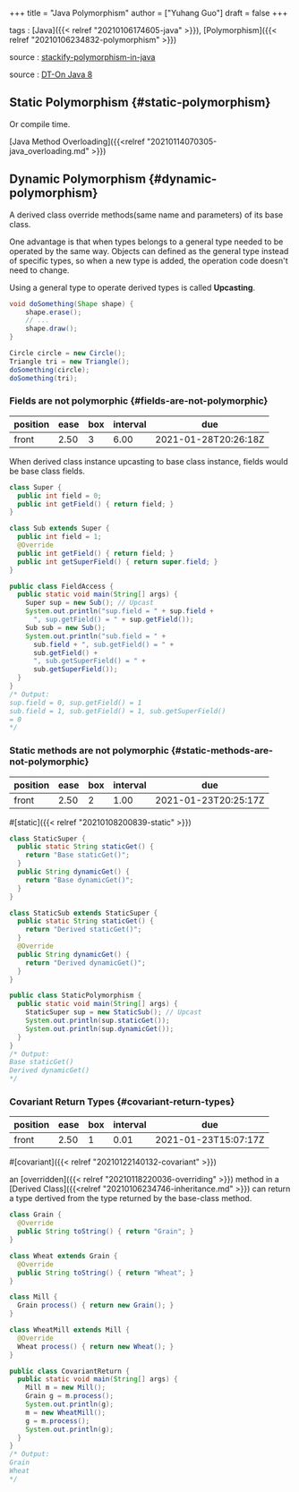 +++
title = "Java Polymorphism"
author = ["Yuhang Guo"]
draft = false
+++

tags
: [Java]({{< relref "20210106174605-java" >}}), [Polymorphism]({{< relref "20210106234832-polymorphism" >}})

source
: [stackify-polymorphism-in-java](x-devonthink-item://79F1947B-AE80-4018-86F0-BDA46155E3C2)

source
: [DT-On Java 8](x-devonthink-item://199347D4-709D-41DF-84EA-B02E4E11ACEE)


## Static Polymorphism {#static-polymorphism}

Or compile time.

[Java Method Overloading]({{<relref "20210114070305-java_overloading.md" >}})


## Dynamic Polymorphism {#dynamic-polymorphism}

A derived class override methods(same name and parameters) of its base class.

One advantage is that when types belongs to a general type needed to be operated by
the same way. Objects can defined as the general type instead of specific types, so
when a new type is added, the operation code doesn't need to change.

Using a general type to operate derived types is called ****Upcasting****.

```java
void doSomething(Shape shape) {
    shape.erase();
    // ...
    shape.draw();
}

Circle circle = new Circle();
Triangle tri = new Triangle();
doSomething(circle);
doSomething(tri);
```


### Fields are not polymorphic {#fields-are-not-polymorphic}

| position | ease | box | interval | due                  |
|----------|------|-----|----------|----------------------|
| front    | 2.50 | 3   | 6.00     | 2021-01-28T20:26:18Z |

When derived class instance upcasting to base class
instance, fields would be base class fields.

```java
class Super {
  public int field = 0;
  public int getField() { return field; }
}

class Sub extends Super {
  public int field = 1;
  @Override
  public int getField() { return field; }
  public int getSuperField() { return super.field; }
}

public class FieldAccess {
  public static void main(String[] args) {
    Super sup = new Sub(); // Upcast
    System.out.println("sup.field = " + sup.field +
      ", sup.getField() = " + sup.getField());
    Sub sub = new Sub();
    System.out.println("sub.field = " +
      sub.field + ", sub.getField() = " +
      sub.getField() +
      ", sub.getSuperField() = " +
      sub.getSuperField());
  }
}
/* Output:
sup.field = 0, sup.getField() = 1
sub.field = 1, sub.getField() = 1, sub.getSuperField()
= 0
*/
```


### Static methods are not polymorphic {#static-methods-are-not-polymorphic}

| position | ease | box | interval | due                  |
|----------|------|-----|----------|----------------------|
| front    | 2.50 | 2   | 1.00     | 2021-01-23T20:25:17Z |

\#[static]({{< relref "20210108200839-static" >}})

```java
class StaticSuper {
  public static String staticGet() {
    return "Base staticGet()";
  }
  public String dynamicGet() {
    return "Base dynamicGet()";
  }
}

class StaticSub extends StaticSuper {
  public static String staticGet() {
    return "Derived staticGet()";
  }
  @Override
  public String dynamicGet() {
    return "Derived dynamicGet()";
  }
}

public class StaticPolymorphism {
  public static void main(String[] args) {
    StaticSuper sup = new StaticSub(); // Upcast
    System.out.println(sup.staticGet());
    System.out.println(sup.dynamicGet());
  }
}
/* Output:
Base staticGet()
Derived dynamicGet()
*/
```


### Covariant Return Types {#covariant-return-types}

| position | ease | box | interval | due                  |
|----------|------|-----|----------|----------------------|
| front    | 2.50 | 1   | 0.01     | 2021-01-23T15:07:17Z |

\#[covariant]({{< relref "20210122140132-covariant" >}})

an [overridden]({{< relref "20210118220036-overriding" >}}) method in a [Derived Class]({{<relref "20210106234746-inheritance.md" >}}) can return a type
dertived from the type returned by the base-class method.

```java
class Grain {
  @Override
  public String toString() { return "Grain"; }
}

class Wheat extends Grain {
  @Override
  public String toString() { return "Wheat"; }
}

class Mill {
  Grain process() { return new Grain(); }
}

class WheatMill extends Mill {
  @Override
  Wheat process() { return new Wheat(); }
}

public class CovariantReturn {
  public static void main(String[] args) {
    Mill m = new Mill();
    Grain g = m.process();
    System.out.println(g);
    m = new WheatMill();
    g = m.process();
    System.out.println(g);
  }
}
/* Output:
Grain
Wheat
*/
```
